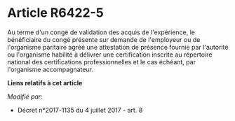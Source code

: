 # Article R6422-5

Au terme d'un congé de validation des acquis de l'expérience, le bénéficiaire du congé présente sur demande de l'employeur ou
de l'organisme paritaire agréé une attestation de présence fournie par l'autorité ou l'organisme habilité à délivrer une
certification inscrite au répertoire national des certifications professionnelles et le cas échéant, par l'organisme
accompagnateur.

**Liens relatifs à cet article**

_Modifié par_:

  - Décret n°2017-1135 du 4 juillet 2017 - art. 8
